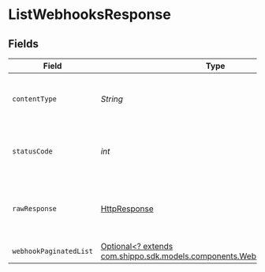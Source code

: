 # ListWebhooksResponse


## Fields

| Field                                                                                                                         | Type                                                                                                                          | Required                                                                                                                      | Description                                                                                                                   |
| ----------------------------------------------------------------------------------------------------------------------------- | ----------------------------------------------------------------------------------------------------------------------------- | ----------------------------------------------------------------------------------------------------------------------------- | ----------------------------------------------------------------------------------------------------------------------------- |
| `contentType`                                                                                                                 | *String*                                                                                                                      | :heavy_check_mark:                                                                                                            | HTTP response content type for this operation                                                                                 |
| `statusCode`                                                                                                                  | *int*                                                                                                                         | :heavy_check_mark:                                                                                                            | HTTP response status code for this operation                                                                                  |
| `rawResponse`                                                                                                                 | [HttpResponse<InputStream>](https://docs.oracle.com/en/java/javase/11/docs/api/java.net.http/java/net/http/HttpResponse.html) | :heavy_check_mark:                                                                                                            | Raw HTTP response; suitable for custom response parsing                                                                       |
| `webhookPaginatedList`                                                                                                        | [Optional<? extends com.shippo.sdk.models.components.WebhookPaginatedList>](../../models/components/WebhookPaginatedList.md)  | :heavy_minus_sign:                                                                                                            | N/A                                                                                                                           |
